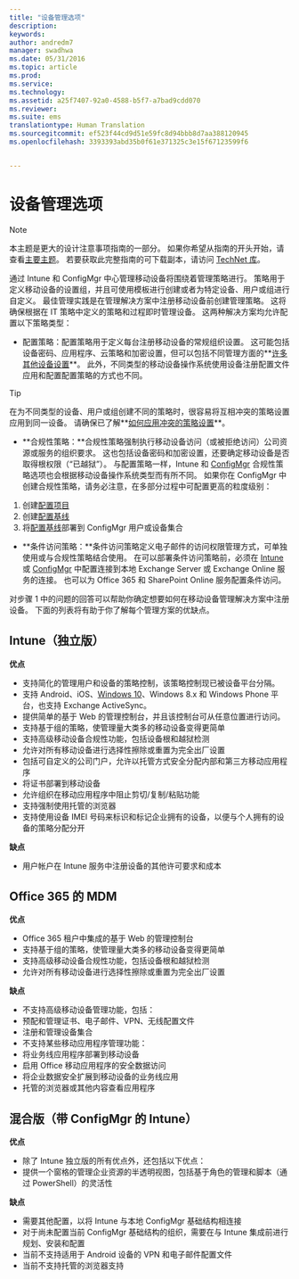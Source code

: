 ```yaml
---
title: "设备管理选项"
description: 
keywords: 
author: andredm7
manager: swadhwa
ms.date: 05/31/2016
ms.topic: article
ms.prod: 
ms.service: 
ms.technology: 
ms.assetid: a25f7407-92a0-4588-b5f7-a7bad9cdd070
ms.reviewer: 
ms.suite: ems
translationtype: Human Translation
ms.sourcegitcommit: ef523f44cd9d51e59fc8d94bbb8d7aa388120945
ms.openlocfilehash: 3393393abd35b0f61e371325c3e15f67123599f6


---
```


# 设备管理选项

>[!NOTE]
>本主题是更大的设计注意事项指南的一部分。 如果你希望从指南的开头开始，请查看[主要主题](mdm-design-considerations-guide.md)。 若要获取此完整指南的可下载副本，请访问 [TechNet 库](https://gallery.technet.microsoft.com/Mobile-Device-Management-7d401582)。

通过 Intune 和 ConfigMgr 中心管理移动设备将围绕着管理策略进行。 策略用于定义移动设备的设置组，并且可使用模板进行创建或者为特定设备、用户或组进行自定义。 最佳管理实践是在管理解决方案中注册移动设备前创建管理策略。 这将确保根据在 IT 策略中定义的策略和过程即时管理设备。 这两种解决方案均允许配置以下策略类型：

- 配置策略：配置策略用于定义每台注册移动设备的常规组织设置。 这可能包括设备密码、应用程序、云策略和加密设置，但可以包括不同管理方面的**[许多其他设备设置](https://technet.microsoft.com/library/dn743712.aspx)**。 此外，不同类型的移动设备操作系统使用设备注册配置文件应用和配置配置策略的方式也不同。

>[!TIP]
>在为不同类型的设备、用户或组创建不同的策略时，很容易将互相冲突的策略设置应用到同一设备。 请确保已了解**[如何应用冲突的策略设置](https://technet.microsoft.com/library/dn743712.aspx)**。

- **合规性策略：**合规性策略强制执行移动设备访问（或被拒绝访问）公司资源或服务的组织要求。 这也包括设备密码和加密设置，还要确定移动设备是否取得根权限（“已越狱”）。 与配置策略一样，Intune 和 [ConfigMgr](https://technet.microsoft.com/library/dn376523.aspx) 合规性策略选项也会根据移动设备操作系统类型而有所不同。 如果你在 ConfigMgr 中创建合规性策略，请务必注意，在多部分过程中可配置更高的粒度级别：

 1. 创建[配置项目](https://technet.microsoft.com/library/gg712331.aspx?WT.mc_id=Blog_EntMob_Showcase_PCIT)
 2. 创建[配置基线](https://technet.microsoft.com/library/gg712268.aspx?WT.mc_id=Blog_EntMob_Showcase_PCIT)
 3. 将[配置基线](https://technet.microsoft.com/library/hh219289.aspx?WT.mc_id=Blog_EntMob_Showcase_PCIT)部署到 ConfigMgr 用户或设备集合

- **条件访问策略：**条件访问策略定义电子邮件的访问权限管理方式，可单独使用或与合规性策略结合使用。 在可以部署条件访问策略前，必须在 [Intune](/Intune/deploy-use/restrict-access-to-email-and-o365-services-with-microsoft-intune) 或 [ConfigMgr](https://technet.microsoft.com/library/dn919655.aspx) 中配置连接到本地 Exchange Server 或 Exchange Online 服务的连接。 也可以为 Office 365 和 SharePoint Online 服务配置条件访问。

对步骤 1 中的问题的回答可以帮助你确定想要如何在移动设备管理解决方案中注册设备。 下面的列表将有助于你了解每个管理方案的优缺点。

## Intune（独立版）

**优点**

- 支持简化的管理用户和设备的策略控制，该策略控制现已被设备平台分隔。
- 支持 Android、iOS、[Windows 10](https://technet.microsoft.com/library/mt147406.aspx)、Windows 8.x 和 Windows Phone 平台，也支持 Exchange ActiveSync。
- 提供简单的基于 Web 的管理控制台，并且该控制台可从任意位置进行访问。
- 支持基于组的策略，使管理量大类多的移动设备变得更简单
- 支持高级移动设备合规性功能，包括设备根和越狱检测
- 允许对所有移动设备进行选择性擦除或重置为完全出厂设置
- 包括可自定义的公司门户，允许以托管方式安全分配内部和第三方移动应用程序
- 将证书部署到移动设备
- 允许组织在移动应用程序中阻止剪切/复制/粘贴功能
- 支持强制使用托管的浏览器
- 支持使用设备 IMEI 号码来标识和标记企业拥有的设备，以便与个人拥有的设备的策略分配分开

**缺点**

- 用户帐户在 Intune 服务中注册设备的其他许可要求和成本

## Office 365 的 MDM

**优点**

- Office 365 租户中集成的基于 Web 的管理控制台
- 支持基于组的策略，使管理量大类多的移动设备变得更简单
- 支持高级移动设备合规性功能，包括设备根和越狱检测
- 允许对所有移动设备进行选择性擦除或重置为完全出厂设置

**缺点**

- 不支持高级移动设备管理功能，包括：
 - 预配和管理证书、电子邮件、VPN、无线配置文件
 - 注册和管理设备集合
- 不支持某些移动应用程序管理功能：
 - 将业务线应用程序部署到移动设备
 - 启用 Office 移动应用程序的安全数据访问
 - 将企业数据安全扩展到移动设备的业务线应用
 - 托管的浏览器或其他内容查看应用程序

## 混合版（带 ConfigMgr 的 Intune）

**优点**

- 除了 Intune 独立版的所有优点外，还包括以下优点：
 - 提供一个窗格的管理企业资源的半透明视图，包括基于角色的管理和脚本（通过 PowerShell）的灵活性

**缺点**

- 需要其他配置，以将 Intune 与本地 ConfigMgr 基础结构相连接
- 对于尚未配置当前 ConfigMgr 基础结构的组织，需要在与 Intune 集成前进行规划、安装和配置
- 当前不支持适用于 Android 设备的 VPN 和电子邮件配置文件
- 当前不支持托管的浏览器支持


<!--HONumber=Jul16_HO1-->


